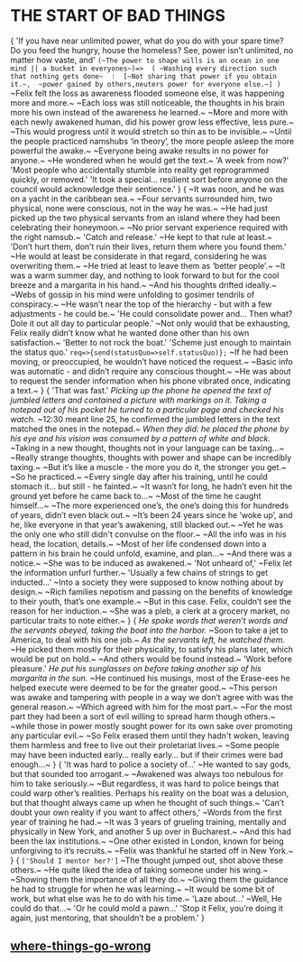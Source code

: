 # THE START OF BAD THINGS

{
'If you have near unlimited power, what do you do with your spare time? 
Do you feed the hungry, house the homeless? 
See, power isn’t unlimited, no matter how vaste, and'
`(~The power to shape wills is an ocean in one mind || a bucket in everyones~)=> 
(
~Washing every direction such that nothing gets done~ 
	: 
[~Not sharing that power if you obtain it.~, 
~power gained by others,neuters power for everyone else.~]
)
`
~Felix felt the loss as awareness flooded someone else, it was happening more and more.~
~Each loss was still noticeable, the thoughts in his brain more his own instead of the awareness he learned.~
~More and more with each newly awakened human, did his power grow less effective, less pure.~
~This would progress until it would stretch so thin as to be invisible.~
~Until the people practiced namshubs ‘in theory’, the more people asleep the more powerful the awake.~
~Everyone being awake results in no power for anyone.~
~He wondered when he would get the text.~
'A week from now?'
'Most people who accidentally stumble into reality get reprogrammed quickly, or removed.'
'It took a special… resilient sort before anyone on the council would acknowledge their sentience.'
}
{
~It was noon, and he was on a yacht in the caribbean sea.~
~Four servants surrounded him, two physical, none were conscious, not in the way he was.~
~He had just picked up the two physical servants from an island where they had been celebrating their honeymoon.~
~No prior servant experience required with the right namsub.~
'Catch and release.'
~He kept to that rule at least.~
'Don’t hurt them, don’t ruin their lives, return them where you found them.'
~He would at least be considerate in that regard, considering he was overwriting them.~
~He tried at least to leave them as ‘better people’.~
~It was a warm summer day, and  nothing to look forward to but for the cool breeze and a margarita in his hand.~
~And his thoughts drifted ideally.~
~Webs of gossip in his mind were unfolding to gosimer tendrils of conspiracy.~
~He wasn’t near the top of the hierarchy - but with a few adjustments - he could be.~
'He could consolidate power and... 
Then what?  
Dole it out all day to particular people.'
~Not only would that be exhausting, Felix really didn’t know what he wanted done other than his own satisfaction.~
'Better to not rock the boat.'
'Scheme just enough to maintain the status quo.'
`req=>{send(statusQuo=>self.statusQuo)};`
~If he had been moving, or preoccupied, he wouldn’t have noticed the request.~
~Basic info was automatic - and didn’t require any conscious thought.~
~He was about to request the sender information when his phone vibrated once, indicating a text.~
}
{
'That was fast.'
*Picking up the phone he opened the text of jumbled letters and contained a picture with markings on it.*
*Taking a notepad out of his pocket he turned to a particular page and checked his watch.*
~12:30 meant line 25, he confirmed the jumbled letters in the text matched the ones in the notepad.~
*When they did: he placed the phone by his eye and his vision was consumed by  a pattern of white and black.*
~Taking in a new thought, thoughts not in your language can be taxing...~
~Really strange thoughts, thoughts with power and shape can be incredibly taxing.~
~But it’s like a muscle - the more you do it, the stronger you get.~
~So he practiced.~
~Every single day after his training, until he could stomach it… but still - he fainted.~
~It wasn’t for long, he hadn’t even hit the ground yet before he came back to...~
~Most of the time he caught himself...~
~The more experienced one’s, the one’s doing this for hundreds of years, didn’t even black out.~
~It’s been 24 years since he ‘woke up’, and he, like everyone in that year’s awakening, still blacked out.~
~Yet he was the only one who still didn't convulse on the floor.~
~All the info was in his head, the location, details.~
~Most of her life condensed down into a pattern in his brain he could unfold, examine, and plan...~
~And there was a notice.~
~She was to be induced as awakened.~
'Not unheard of,'
~Felix let the information unfurl further.~
'Usually a few chains of strings to get inducted...'
~Into a society they were supposed to know nothing about by design.~
~Rich families nepotism and passing on the benefits of knowledge to their youth, that’s one example.~
~But in this case. Felix, couldn’t see the reason for her induction.~
~She was a pleb, a clerk at a grocery market, no particular traits to note either.~
}
{
*He spoke words that weren’t words and the servants obeyed, taking the boat into the harbor.*
~Soon to take a jet to America, to deal with his one job.~
*As the servants left, he watched them.*
~He picked them mostly for their physicality, to satisfy his plans later, which would be put on hold.~
~And others would be found instead.~
'Work before pleasure.'
*He put his sunglasses on before taking another sip of his margarita in the sun.*
~He continued his musings, most of the Erase-ees he helped execute were deemed to be for the greater good.~
~This person was awake and tampering with people in a way we don’t agree with was the general reason.~
~Which agreed with him for the most part.~
~For the most part they had been a sort of evil willing to spread harm though others.~
~while those in power mostly sought power for its own sake over promoting any particular evil.~
~So Felix erased them until they hadn't woken, leaving them harmless and free to live out their proletariat lives.~
~Some people may have been inducted early… really early… but if their crimes were bad enough...~
}
{
'It was hard to police a society of...'
~He wanted to say gods, but that sounded too arrogant.~
~Awakened was always too nebulous for him to take seriously.~
~But regardless, it was hard to police beings that could warp other’s realities.
Perhaps his reality on the boat was a delusion, but that thought always came up when he thought of such things.~
'Can’t doubt your own reality if you want to affect others,'
~Words from the first year of training he had.~
~It was 3 years of grueling training, mentally and physically in New York, and another 5 up over in Bucharest.~
~And this had been the lax institutions.~
~One other existed in London, known for being unforgiving to it’s recruits.~
~Felix was thankful he started off in New York.~
}
{
`['Should I mentor her?']`
~The thought jumped out, shot above these others.~
~He quite liked the idea of taking someone under his wing.~
~Showing them the importance of all they do.~
~Giving them the guidance he had to struggle for when he was learning.~
~It would be some bit of work, but what else was he to do with his time.~
'Laze about...'
~Well, He could do that...~
'Or he could mold a pawn...'
'Stop it Felix, you’re doing it again, just mentoring, that shouldn’t be a problem.'
}

## [where-things-go-wrong](where-things-go-wrong.md)

